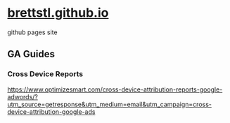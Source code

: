 # [brettstl.github.io](https://brettstl.github.io/)

github pages site



## GA Guides

### Cross Device Reports
https://www.optimizesmart.com/cross-device-attribution-reports-google-adwords/?utm_source=getresponse&utm_medium=email&utm_campaign=cross-device-attribution-google-ads